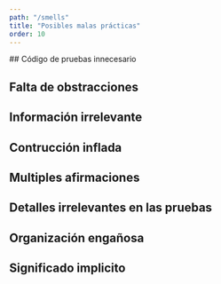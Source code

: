 ```yaml
---
path: "/smells"
title: "Posibles malas prácticas"
order: 10
---
```


## Código de pruebas innecesario

## Falta de obstracciones

## Información irrelevante

## Contrucción inflada

## Multiples afirmaciones

## Detalles irrelevantes en las pruebas

## Organización engañosa

## Significado implicito
